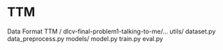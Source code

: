 # TTM

Data Format
	TTM /
		dlcv-final-problem1-talking-to-me/…
		utils/
			dataset.py
			data_preprocess.py
		models/
			model.py
		train.py
		eval.py
